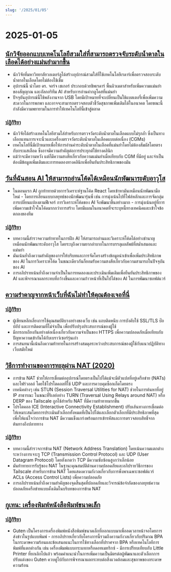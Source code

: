 ```yaml
---
slug: '/2025/01/05'
---
```


# 2025-01-05

## [นักวิจัยออกแบบเทคโนโลยีสวมใส่ที่สามารถตรวจจับระดับน้ำตาลในเลือดได้อย่างแม่นยำมากขึ้น](https://uwaterloo.ca/news/media/no-more-needles-tracking-blood-sugar-your-wrist)

- นักวิจัยที่มหาวิทยาลัยวอเตอร์ลูได้สร้างอุปกรณ์สวมใส่ที่ใช้เทคโนโลยีเรดาร์เพื่อตรวจสอบระดับน้ำตาลในเลือดโดยไม่ต้องใช้เข็ม
- อุปกรณ์นี้ นำโดย ดร. จอร์จ เชเกอร์ ประกอบด้วยชิพเรดาร์ พื้นผิวเมตาสำหรับเพิ่มความแม่นยำของสัญญาณ และอัลกอริทึม AI สำหรับการอ่านค่ากลูโคสที่แม่นยำ
- ปัจจุบันอุปกรณ์นี้ใช้พลังงานจาก USB โดยมีเป้าหมายที่จะเปลี่ยนเป็นใช้แบตเตอรี่เพื่อเพิ่มความสะดวกในการพกพา และอาจจะสามารถตรวจสอบตัวชี้วัดสุขภาพเพิ่มเติมได้ในอนาคต โดยขณะนี้กำลังมีความพยายามในการทำให้เทคโนโลยีนี้เข้าสู่ตลาด

### [ปฏิกิริยา](https://news.ycombinator.com/item?id=42599189)

- นักวิจัยได้สร้างเทคโนโลยีสวมใส่สำหรับการตรวจวัดระดับน้ำตาลในเลือดแบบไม่รุกล้ำ ซึ่งเป็นทางเลือกแทนการเจาะนิ้วและเครื่องตรวจวัดระดับน้ำตาลในเลือดแบบต่อเนื่อง (CGMs)
- เทคโนโลยีนี้มีเป้าหมายเพื่อให้การอ่านค่าระดับน้ำตาลในเลือดที่แม่นยำโดยไม่ต้องสัมผัสโดยตรงกับกระแสเลือด ซึ่งอาจมีความสำคัญต่อการประยุกต์ใช้ทางคลินิก
- แม้ว่าจะมีความหวัง แต่ก็มีความสงสัยเกี่ยวกับความแม่นยำเมื่อเทียบกับ CGM ที่มีอยู่ และจำเป็นต้องมีข้อมูลเพิ่มเติมและการทดลองทางคลินิกเพื่อยืนยันประสิทธิภาพของมัน

## [วันที่ฉันสอน AI ให้สามารถอ่านโค้ดได้เหมือนนักพัฒนาระดับอาวุโส](https://nmn.gl/blog/ai-senior-developer)

- ในตอนแรก AI ถูกท้าทายด้วยการวิเคราะห์ฐานโค้ด React โดยเข้าหามันเหมือนนักพัฒนามือใหม่ - โดยการเลียนแบบกลยุทธ์ของนักพัฒนารุ่นพี่ เช่น การมุ่งเน้นไปที่ไฟล์หลักและการจัดกลุ่มการเปลี่ยนแปลงตามฟีเจอร์ การวิเคราะห์โค้ดของ AI จึงพัฒนาขึ้นอย่างมาก - การมุ่งเน้นอยู่ที่การเพิ่มความเข้าใจในโค้ดมากกว่าการสร้าง โดยมีแผนในอนาคตที่จะระบุหนี้ทางเทคนิคและเข้าใจข้อตกลงของทีม

### [ปฏิกิริยา](https://news.ycombinator.com/item?id=42601847)

- บทความนี้สำรวจความท้าทายในการฝึก AI ให้สามารถอ่านและวิเคราะห์โค้ดได้อย่างชำนาญเหมือนนักพัฒนาระดับอาวุโส โดยระบุถึงความยากลำบากในการบรรลุผลลัพธ์ที่สม่ำเสมอและแม่นยำ
- มันเน้นย้ำถึงความสำคัญของการให้บริบทและการจัดโครงสร้างข้อมูลนำเข้าเพื่อเพิ่มประสิทธิภาพของ AI ในการวิเคราะห์โค้ด ในขณะเดียวกันก็ยอมรับความสงสัยเกี่ยวกับความสามารถในปัจจุบันของ AI
- การอภิปรายเน้นย้ำถึงความจำเป็นในการทดลองและประเมินเพิ่มเติมเพื่อยืนยันประสิทธิภาพของ AI และพิจารณาผลกระทบที่กว้างขึ้นและความก้าวหน้าที่เป็นไปได้ของ AI ในการพัฒนาซอฟต์แวร์

## [ความรำคาญจากหน้าเว็บที่ฉันไม่ทำให้คุณต้องเจอที่นี่](http://rachelbythebay.com/w/2025/01/04/cruft/)

### [ปฏิกิริยา](https://news.ycombinator.com/item?id=42599102)

- ผู้เขียนหลีกเลี่ยงการใช้คุณสมบัติบางอย่างของเว็บ เช่น แถบติดหนึบ การบังคับใช้ SSL/TLS ป๊อปอัป และการติดตามที่ไม่จำเป็น เพื่อปรับปรุงประสบการณ์ของผู้ใช้
- มีการถกเถียงกันอย่างต่อเนื่องเกี่ยวกับความจำเป็นของ HTTPS เพื่อความปลอดภัยเมื่อเทียบกับปัญหาความเข้ากันได้กับเบราว์เซอร์รุ่นเก่า
- การสนทนานี้เน้นถึงความท้าทายในการสร้างสมดุลระหว่างประสบการณ์ของผู้ใช้กับแนวปฏิบัติทางเว็บสมัยใหม่

## [วิธีการทำงานของการทะลุผ่าน NAT (2020)](https://tailscale.com/blog/how-nat-traversal-works)

- การข้าม NAT ช่วยให้การเชื่อมต่ออุปกรณ์โดยตรงเป็นไปได้แม้จะมีตัวแปลที่อยู่เครือข่าย (NATs) และไฟร์วอลล์ โดยใช้โปรโตคอลที่ใช้ UDP และการควบคุมซ็อกเก็ตโดยตรง
- เทคนิคต่างๆ เช่น STUN (Session Traversal Utilities for NAT) ช่วยในการค้นหาที่อยู่ IP สาธารณะ ในขณะที่รีเลย์อย่าง TURN (Traversal Using Relays around NAT) หรือ DERP ของ Tailscale ถูกใช้สำหรับ NAT ที่มีความท้าทายมากขึ้น
- โปรโตคอล ICE (Interactive Connectivity Establishment) ปรับเส้นทางการเชื่อมต่อให้เหมาะสมโดยการประเมินตัวเลือกทั้งหมดที่เป็นไปได้และเลือกตัวเลือกที่มีประสิทธิภาพที่สุด เพื่อให้แน่ใจว่าการข้าม NAT มีความแข็งแกร่งพร้อมการเข้ารหัสและการตรวจสอบสิทธิ์จากต้นทางถึงปลายทาง

### [ปฏิกิริยา](https://news.ycombinator.com/item?id=42600846)

- บทความนี้สำรวจการข้าม NAT (Network Address Translation) โดยเน้นความแตกต่างระหว่างการเจาะรู TCP (Transmission Control Protocol) และ UDP (User Datagram Protocol) โดยสังเกตว่า TCP มีความซับซ้อนสูงกว่าเล็กน้อย
- มันท้าทายการรับรู้ของ NAT ในฐานะคุณสมบัติด้านความปลอดภัยและอภิปรายวิธีการของ Tailscale สำหรับการข้าม NAT โดยแสดงความกังวลเกี่ยวกับการพึ่งพาเฉพาะซอฟต์แวร์ ACLs (Access Control Lists) เพื่อความปลอดภัย
- การอภิปรายเน้นย้ำถึงความสำคัญของจุดสิ้นสุดที่ปลอดภัยและวิจารณ์ข้อจำกัดของกลยุทธ์ความปลอดภัยเครือข่ายแบบดั้งเดิมในบริบทของการข้าม NAT

## [กูเทน: เครื่องพิมพ์หนังสือพิมพ์ขนาดเล็ก](https://amanvir.com/guten)

### [ปฏิกิริยา](https://news.ycombinator.com/item?id=42599599)

- Guten เป็นโครงการเครื่องพิมพ์หนังสือพิมพ์ขนาดเล็กที่ออกแบบมาเพื่อลดเวลาหน้าจอโดยการส่งข่าวในรูปแบบพิมพ์ - การอภิปรายเกี่ยวกับโครงการนี้รวมถึงความกังวลเกี่ยวกับปริมาณ BPA ในกระดาษความร้อนและข้อเสนอแนะในการใช้ทางเลือกที่ปราศจาก BPA หรือเทคโนโลยีการพิมพ์ที่แตกต่างกัน เช่น เครื่องพิมพ์แบบกระแทกหรือดอทเมทริกซ์ - มีการเปรียบเทียบกับ Little Printer ที่ยกเลิกไปแล้ว พร้อมคำแนะนำในการเพิ่มความเป็นมิตรต่อผู้พัฒนาและตัวเลือกการปรับแต่งของ Guten ควบคู่ไปกับการพิจารณาผลกระทบต่อสิ่งแวดล้อมและสุขภาพของกระดาษความร้อน

<head>
  <meta property="og:title" content="นักวิจัยออกแบบเทคโนโลยีสวมใส่ที่สามารถตรวจจับระดับน้ำตาลในเลือดได้อย่างแม่นยำมากขึ้น" />
  <meta property="og:type" content="website" />
  <meta property="og:image" content="https://og.cho.sh/api/og/?title=%E0%B8%99%E0%B8%B1%E0%B8%81%E0%B8%A7%E0%B8%B4%E0%B8%88%E0%B8%B1%E0%B8%A2%E0%B8%AD%E0%B8%AD%E0%B8%81%E0%B9%81%E0%B8%9A%E0%B8%9A%E0%B9%80%E0%B8%97%E0%B8%84%E0%B9%82%E0%B8%99%E0%B9%82%E0%B8%A5%E0%B8%A2%E0%B8%B5%E0%B8%AA%E0%B8%A7%E0%B8%A1%E0%B9%83%E0%B8%AA%E0%B9%88%E0%B8%97%E0%B8%B5%E0%B9%88%E0%B8%AA%E0%B8%B2%E0%B8%A1%E0%B8%B2%E0%B8%A3%E0%B8%96%E0%B8%95%E0%B8%A3%E0%B8%A7%E0%B8%88%E0%B8%88%E0%B8%B1%E0%B8%9A%E0%B8%A3%E0%B8%B0%E0%B8%94%E0%B8%B1%E0%B8%9A%E0%B8%99%E0%B9%89%E0%B8%B3%E0%B8%95%E0%B8%B2%E0%B8%A5%E0%B9%83%E0%B8%99%E0%B9%80%E0%B8%A5%E0%B8%B7%E0%B8%AD%E0%B8%94%E0%B9%84%E0%B8%94%E0%B9%89%E0%B8%AD%E0%B8%A2%E0%B9%88%E0%B8%B2%E0%B8%87%E0%B9%81%E0%B8%A1%E0%B9%88%E0%B8%99%E0%B8%A2%E0%B8%B3%E0%B8%A1%E0%B8%B2%E0%B8%81%E0%B8%82%E0%B8%B6%E0%B9%89%E0%B8%99&subheading=%E0%B8%A7%E0%B8%B1%E0%B8%99%E0%B8%AD%E0%B8%B2%E0%B8%97%E0%B8%B4%E0%B8%95%E0%B8%A2%E0%B9%8C%E0%B8%97%E0%B8%B5%E0%B9%88%205%20%E0%B8%A1%E0%B8%81%E0%B8%A3%E0%B8%B2%E0%B8%84%E0%B8%A1%202568%3A%20%E0%B8%AA%E0%B8%A3%E0%B8%B8%E0%B8%9B%E0%B8%82%E0%B9%88%E0%B8%B2%E0%B8%A7%E0%B9%81%E0%B8%AE%E0%B9%87%E0%B8%81%E0%B9%80%E0%B8%81%E0%B8%AD%E0%B8%A3%E0%B9%8C" />
</head>
